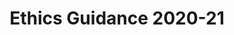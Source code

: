---
title: Ethics Guidance 2020-21
summary: 
tags:
- PGR Documents
date: 

authors:
  - lenka
# Optional external URL for project (replaces project detail page).
external_link: "https://uob.sharepoint.com/sites/geog-sci-files/Units%20and%20Assessments/Forms/AllItems.aspx?id=%2Fsites%2Fgeog%2Dsci%2Dfiles%2FUnits%20and%20Assessments%2FEthics%2FEthics%20guidance%20and%20forms%2F2020%2D21%20Ethics%20Guidance&p=true&originalPath=aHR0cHM6Ly91b2Iuc2hhcmVwb2ludC5jb20vOmY6L3MvZ2VvZy1zY2ktZmlsZXMvRXNyTWFSWXk3QU5DbTNqalJpSURKS1FCQ1pDTml6STZ0RVpuMDVSS3JKR1Z3QT9ydGltZT1IamtmeGw1XzJVZw"

image:
  caption: 
  focal_point: Smart

links:

url_code: ""
url_pdf: ""
url_slides: ""
url_video: ""

# Slides (optional).
#   Associate this project with Markdown slides.
#   Simply enter your slide deck's filename without extension.
#   E.g. `slides = "example-slides"` references `content/slides/example-slides.md`.
#   Otherwise, set `slides = ""`.
slides: 
---